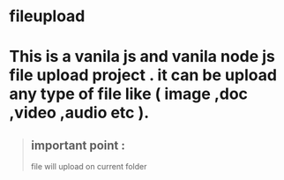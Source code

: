 # fileupload

# This is a vanila js and vanila node js file upload project . it can be upload any type of file like ( image ,doc ,video ,audio etc ).

>## important point :
>  file will upload on current folder



 
